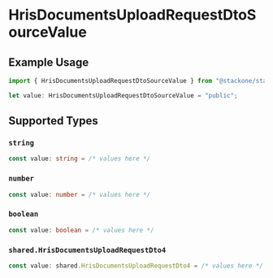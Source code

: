 # HrisDocumentsUploadRequestDtoSourceValue

## Example Usage

```typescript
import { HrisDocumentsUploadRequestDtoSourceValue } from "@stackone/stackone-client-ts/sdk/models/shared";

let value: HrisDocumentsUploadRequestDtoSourceValue = "public";
```

## Supported Types

### `string`

```typescript
const value: string = /* values here */
```

### `number`

```typescript
const value: number = /* values here */
```

### `boolean`

```typescript
const value: boolean = /* values here */
```

### `shared.HrisDocumentsUploadRequestDto4`

```typescript
const value: shared.HrisDocumentsUploadRequestDto4 = /* values here */
```

